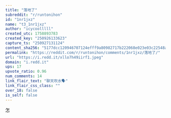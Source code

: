 ```yaml
---
title: "落地了"
subreddit: "r/runtonihon"
id: "1nr1jxz"
name: "t3_1nr1jxz"
author: "icycoolllll"
created_utc: 1758893783
created_key: "250926133623"
capture_ts: "250927131124"
content_sha256: "5177dcc120946707124efff9a80982717b222068e023e03c22548a0293f16e5d"
permalink: "https://reddit.com/r/runtonihon/comments/1nr1jxz/落地了/"
url: "https://i.redd.it/xllo7h49iirf1.jpeg"
domain: "i.redd.it"
ups: 17
upvote_ratio: 0.96
num_comments: 14
link_flair_text: "聊天吹水🗣️"
link_flair_css_class: ""
over_18: false
is_self: false
---
```


<div class="md">

怎

</div>
